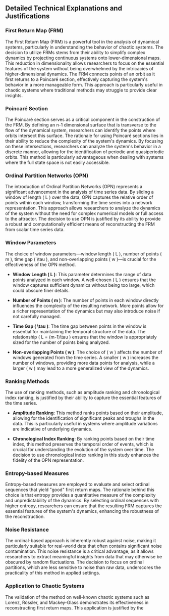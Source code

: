 ## Detailed Technical Explanations and Justifications

### First Return Map (FRM)

The First Return Map (FRM) is a powerful tool in the analysis of dynamical systems, particularly in understanding the behavior of chaotic systems. The decision to utilize FRMs stems from their ability to simplify complex dynamics by projecting continuous systems onto lower-dimensional maps. This reduction in dimensionality allows researchers to focus on the essential features of the system without being overwhelmed by the intricacies of higher-dimensional dynamics. The FRM connects points of an orbit as it first returns to a Poincaré section, effectively capturing the system's behavior in a more manageable form. This approach is particularly useful in chaotic systems where traditional methods may struggle to provide clear insights.

### Poincaré Section

The Poincaré section serves as a critical component in the construction of the FRM. By defining an n-1 dimensional surface that is transverse to the flow of the dynamical system, researchers can identify the points where orbits intersect this surface. The rationale for using Poincaré sections lies in their ability to reduce the complexity of the system's dynamics. By focusing on these intersections, researchers can analyze the system's behavior in a discrete manner, allowing for the identification of periodic and quasiperiodic orbits. This method is particularly advantageous when dealing with systems where the full state space is not easily accessible.

### Ordinal Partition Networks (OPN)

The introduction of Ordinal Partition Networks (OPN) represents a significant advancement in the analysis of time series data. By sliding a window of length \( L \) over the data, OPN captures the relative order of points within each window, transforming the time series into a network representation. This approach allows researchers to analyze the dynamics of the system without the need for complex numerical models or full access to the attractor. The decision to use OPN is justified by its ability to provide a robust and computationally efficient means of reconstructing the FRM from scalar time series data.

### Window Parameters

The choice of window parameters—window length \( L \), number of points \( m \), time gap \( \tau \), and non-overlapping points \( w \)—is crucial for the effectiveness of the OPN method. 

- **Window Length \( L \)**: This parameter determines the range of data points analyzed in each window. A well-chosen \( L \) ensures that the window captures sufficient dynamics without being too large, which could obscure finer details.
  
- **Number of Points \( m \)**: The number of points in each window directly influences the complexity of the resulting network. More points allow for a richer representation of the dynamics but may also introduce noise if not carefully managed.

- **Time Gap \( \tau \)**: The time gap between points in the window is essential for maintaining the temporal structure of the data. The relationship \( L = (m-1)\tau \) ensures that the window is appropriately sized for the number of points being analyzed.

- **Non-overlapping Points \( w \)**: The choice of \( w \) affects the number of windows generated from the time series. A smaller \( w \) increases the number of windows, providing more data points for analysis, while a larger \( w \) may lead to a more generalized view of the dynamics.

### Ranking Methods

The use of ranking methods, such as amplitude ranking and chronological index ranking, is justified by their ability to capture the essential features of the time series. 

- **Amplitude Ranking**: This method ranks points based on their amplitude, allowing for the identification of significant peaks and troughs in the data. This is particularly useful in systems where amplitude variations are indicative of underlying dynamics.

- **Chronological Index Ranking**: By ranking points based on their time index, this method preserves the temporal order of events, which is crucial for understanding the evolution of the system over time. The decision to use chronological index ranking in this study enhances the fidelity of the OPN representation.

### Entropy-based Measures

Entropy-based measures are employed to evaluate and select ordinal sequences that yield "good" first return maps. The rationale behind this choice is that entropy provides a quantitative measure of the complexity and unpredictability of the dynamics. By selecting ordinal sequences with higher entropy, researchers can ensure that the resulting FRM captures the essential features of the system's dynamics, enhancing the robustness of the reconstruction.

### Noise Resistance

The ordinal-based approach is inherently robust against noise, making it particularly suitable for real-world data that often contains significant noise contamination. This noise resistance is a critical advantage, as it allows researchers to extract meaningful insights from data that may otherwise be obscured by random fluctuations. The decision to focus on ordinal partitions, which are less sensitive to noise than raw data, underscores the practicality of this method in applied settings.

### Application to Chaotic Systems

The validation of the method on well-known chaotic systems such as Lorenz, Rössler, and Mackey-Glass demonstrates its effectiveness in reconstructing first return maps. This application is justified by the